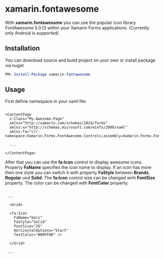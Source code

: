 # xamarin.fontawesome
With **xamarin.fontawesome** you can use the popular icon library FontAwesome 5.0.13 within your Xamarin Forms applications. (Currently only Android is supported)

## Installation
You can download source and build project on your own or install package via nuget

```PowerShell
PM> Install-Package xamarin.fontawesome
```

## Usage

First define namespace in your xaml file:

```xaml

<ContentPage 
  x:Class="My.Awesome.Page"
  xmlns="http://xamarin.com/schemas/2014/forms"
  xmlns:x="http://schemas.microsoft.com/winfx/2009/xaml"
  xmlns:fa="clr-namespace:Xamarin.Forms.FontAwesome.Controls;assembly=Xamarin.Forms.FontAwesome">

  ...
  
</ContentPage>

```

After that you can use the **fa:Icon** control to display awesome icons. Property **FaName** specifies the icon name to display. If an icon has more then one style you can switch it with property **FaStyle** between **Brands**, **Regular** und **Solid**. The **fa:Icon** control size can be changed wirh **FontSize** property. The color can be changed with **FontColor** property.

```xaml

 ...
 
  <Grid>
    
  <fa:Icon
    FaName="bars"
    FaStyle="Solid"
    FontSize="26"
    HorizontalOptions="Start"
    TextColor="#00FF00" />
  
  </Grid>
 
 ...

```
